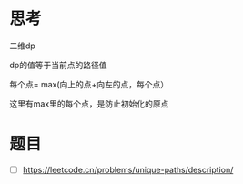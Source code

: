 # 思考

二维dp 

dp的值等于当前点的路径值

 每个点= max(向上的点+向左的点，每个点） 

这里有max里的每个点，是防止初始化的原点

# 题目

- [ ] https://leetcode.cn/problems/unique-paths/description/